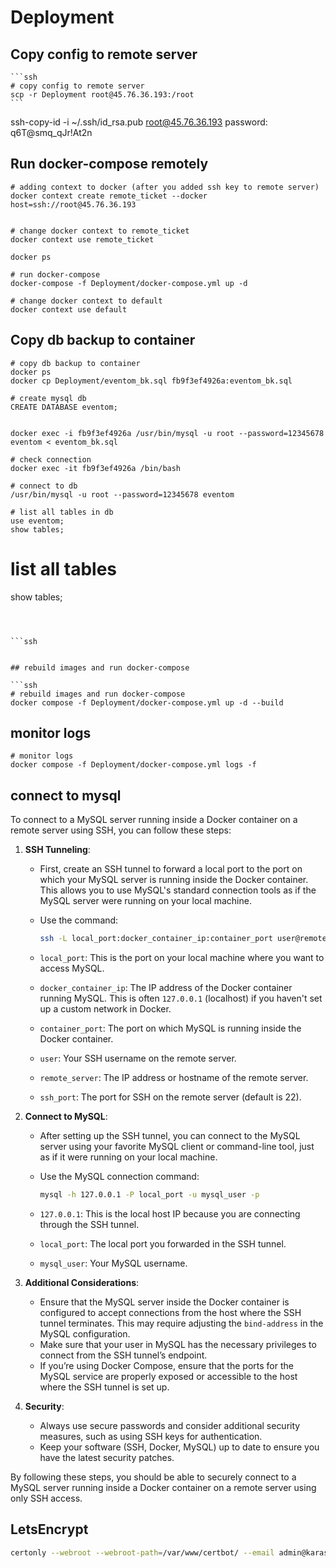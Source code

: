 # Deployment


## Copy config to remote server
    
    ```ssh
    # copy config to remote server
    scp -r Deployment root@45.76.36.193:/root
    ```

ssh-copy-id -i ~/.ssh/id_rsa.pub root@45.76.36.193
password: 
q6T@smq_qJr!At2n

## Run docker-compose remotely

```ssh 
# adding context to docker (after you added ssh key to remote server)
docker context create remote_ticket --docker host=ssh://root@45.76.36.193


# change docker context to remote_ticket
docker context use remote_ticket

docker ps

# run docker-compose
docker-compose -f Deployment/docker-compose.yml up -d

# change docker context to default
docker context use default
```


## Copy db backup to container

```ssh
# copy db backup to container
docker ps
docker cp Deployment/eventom_bk.sql fb9f3ef4926a:eventom_bk.sql

# create mysql db
CREATE DATABASE eventom;


docker exec -i fb9f3ef4926a /usr/bin/mysql -u root --password=12345678 eventom < eventom_bk.sql

# check connection
docker exec -it fb9f3ef4926a /bin/bash

# connect to db
/usr/bin/mysql -u root --password=12345678 eventom

# list all tables in db
use eventom;
show tables;
```

# list all tables
show tables;
```



```ssh


## rebuild images and run docker-compose

```ssh
# rebuild images and run docker-compose
docker compose -f Deployment/docker-compose.yml up -d --build
```

## monitor logs

```ssh
# monitor logs
docker compose -f Deployment/docker-compose.yml logs -f
```

## connect to mysql

To connect to a MySQL server running inside a Docker container on a remote server using SSH, you can follow these steps:

1. **SSH Tunneling**: 
   - First, create an SSH tunnel to forward a local port to the port on which your MySQL server is running inside the Docker container. This allows you to use MySQL's standard connection tools as if the MySQL server were running on your local machine.
   - Use the command:

     ```bash
     ssh -L local_port:docker_container_ip:container_port user@remote_server -p ssh_port
     ```
   
   - `local_port`: This is the port on your local machine where you want to access MySQL.
   - `docker_container_ip`: The IP address of the Docker container running MySQL. This is often `127.0.0.1` (localhost) if you haven't set up a custom network in Docker.
   - `container_port`: The port on which MySQL is running inside the Docker container.
   - `user`: Your SSH username on the remote server.
   - `remote_server`: The IP address or hostname of the remote server.
   - `ssh_port`: The port for SSH on the remote server (default is 22).

2. **Connect to MySQL**:
   - After setting up the SSH tunnel, you can connect to the MySQL server using your favorite MySQL client or command-line tool, just as if it were running on your local machine.
   - Use the MySQL connection command:

     ```bash
     mysql -h 127.0.0.1 -P local_port -u mysql_user -p
     ```
   
   - `127.0.0.1`: This is the local host IP because you are connecting through the SSH tunnel.
   - `local_port`: The local port you forwarded in the SSH tunnel.
   - `mysql_user`: Your MySQL username.

3. **Additional Considerations**:
   - Ensure that the MySQL server inside the Docker container is configured to accept connections from the host where the SSH tunnel terminates. This may require adjusting the `bind-address` in the MySQL configuration.
   - Make sure that your user in MySQL has the necessary privileges to connect from the SSH tunnel’s endpoint.
   - If you’re using Docker Compose, ensure that the ports for the MySQL service are properly exposed or accessible to the host where the SSH tunnel is set up.

4. **Security**:
   - Always use secure passwords and consider additional security measures, such as using SSH keys for authentication.
   - Keep your software (SSH, Docker, MySQL) up to date to ensure you have the latest security patches.

By following these steps, you should be able to securely connect to a MySQL server running inside a Docker container on a remote server using only SSH access.


## LetsEncrypt

```bash
certonly --webroot --webroot-path=/var/www/certbot/ --email admin@karasi.om --agree-tos --no-eff-email -d karasi.om -v
```
